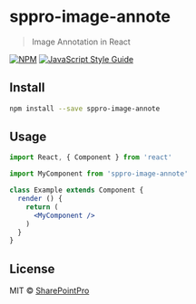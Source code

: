 # sppro-image-annote

> Image Annotation in React

[![NPM](https://img.shields.io/npm/v/sppro-image-annote.svg)](https://www.npmjs.com/package/sppro-image-annote) [![JavaScript Style Guide](https://img.shields.io/badge/code_style-standard-brightgreen.svg)](https://standardjs.com)

## Install

```bash
npm install --save sppro-image-annote
```

## Usage

```jsx
import React, { Component } from 'react'

import MyComponent from 'sppro-image-annote'

class Example extends Component {
  render () {
    return (
      <MyComponent />
    )
  }
}
```

## License

MIT © [SharePointPro](https://github.com/SharePointPro)
